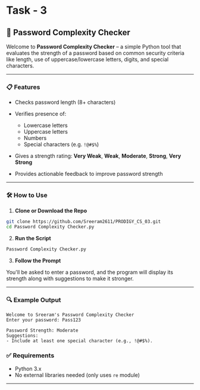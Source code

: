 # Task - 3
## 🔐 Password Complexity Checker

Welcome to **Password Complexity Checker** – a simple Python tool that evaluates the strength of a password based on common security criteria like length, use of uppercase/lowercase letters, digits, and special characters.

---

### 📋 Features

* Checks password length (8+ characters)
* Verifies presence of:

  * Lowercase letters
  * Uppercase letters
  * Numbers
  * Special characters (e.g. `!@#$%`)
* Gives a strength rating: **Very Weak**, **Weak**, **Moderate**, **Strong**, **Very Strong**
* Provides actionable feedback to improve password strength

---

### 🛠️ How to Use

1. **Clone or Download the Repo**

```bash
git clone https://github.com/Sreeram2611/PRODIGY_CS_03.git
cd Password Complexity Checker.py
```

2. **Run the Script**

```bash
Password Complexity Checker.py
```

3. **Follow the Prompt**

You'll be asked to enter a password, and the program will display its strength along with suggestions to make it stronger.

---

### 🔍 Example Output

```
Welcome to Sreeram's Password Complexity Checker
Enter your password: Pass123

Password Strength: Moderate
Suggestions:
- Include at least one special character (e.g., !@#$%).
```

### ✅ Requirements

* Python 3.x
* No external libraries needed (only uses `re` module)

---
